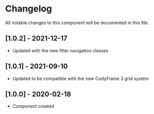 # Changelog
All notable changes to this component will be documented in this file.

## [1.0.2] - 2021-12-17
- Updated with the new filter navigation classes

## [1.0.1] - 2021-09-10
- Updated to be compatible with the new CodyFrame 3 grid system

## [1.0.0] - 2020-02-18
- Component created
